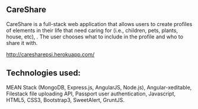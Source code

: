 CareShare
---
CareShare is a full-stack web application that allows users to create profiles of elements in their life that need caring for (i.e., children, pets, plants, house, etc), . The user chooses what to include in the profile and who to share it with.

http://caresharepsi.herokuapp.com/

Technologies used:
---
MEAN Stack (MongoDB, Express.js, AngularJS, Node.js), Angular-xeditable, Filestack file uploading API, Passport user authentication, Javascript, HTML5, CSS3, Bootstrap3, SweetAlert, GruntJS.

